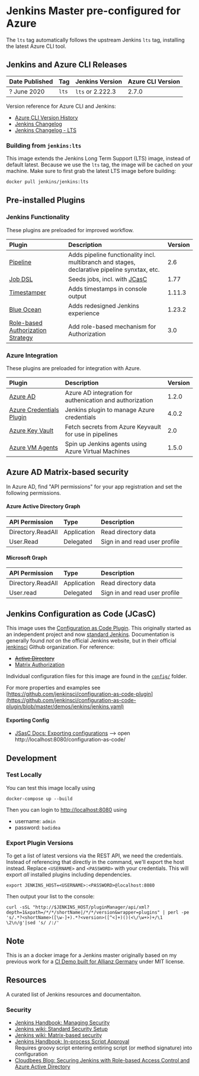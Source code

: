 # Jenkins Master pre-configured for Azure

The `lts` tag automatically follows the upstream Jenkins `lts` tag, installing the latest Azure CLI tool.

## Jenkins and Azure CLI Releases

| Date Published | Tag | Jenkins Version | Azure CLI Version |
|:--|:--|:--|:--|
| ? June 2020 | `lts` | `lts` or 2.222.3 | 2.7.0 |

Version reference for Azure CLI and Jenkins:

- [Azure CLI Version History](https://docs.microsoft.com/en-us/cli/azure/release-notes-azure-cli?view=azure-cli-latest)
- [Jenkins Changelog](https://www.jenkins.io/changelog/)
- [Jenkins Changelog - LTS](https://www.jenkins.io/changelog-stable/)

### Building from `jenkins:lts`

This image extends the Jenkins Long Term Support (LTS) image, instead of default latest. Because we use the `lts` tag, the image will be cached on your machine. Make sure to first grab the latest LTS image before building:

```bash
docker pull jenkins/jenkins:lts
```

## Pre-installed Plugins

### Jenkins Functionality

These plugins are preloaded for improved workflow.

| Plugin | Description | Version |
|:--|:--|:--|
| [Pipeline](https://plugins.jenkins.io/workflow-aggregator) | Adds pipeline functionality incl. multibranch and stages, declarative pipeline synxtax, etc. | 2.6 |
| [Job DSL](https://plugins.jenkins.io/job-dsl) | Seeds jobs, incl. with [JCasC](https://github.com/jenkinsci/job-dsl-plugin/wiki/JCasC) | 1.77 |
| [Timestamper](https://plugins.jenkins.io/timestamper) | Adds timestamps in console output | 1.11.3 |
| [Blue Ocean](https://plugins.jenkins.io/blueocean) |  Adds redesigned Jenkins experience | 1.23.2 |
| [Role-based Authorization Strategy](https://plugins.jenkins.io/role-strategy/) | Add role-based mechanism for Authorization | 3.0 |

### Azure Integration

These plugins are preloaded for integration with Azure.

| Plugin | Description | Version |
|:--|:--|:--|
| [Azure AD](https://plugins.jenkins.io/azure-ad) | Azure AD integration for authenication and authorization | 1.2.0 |
| [Azure Credentials Plugin](https://plugins.jenkins.io/azure-credentials/) | Jenkins plugin to manage Azure credentials | 4.0.2 |
| [Azure Key Vault](https://plugins.jenkins.io/azure-keyvault/) | Fetch secrets from Azure Keyvault for use in pipelines | 2.0 |
| [Azure VM Agents](https://plugins.jenkins.io/azure-vm-agents/) | Spin up Jenkins agents using Azure Virtual Machines | 1.5.0 |


## Azure AD Matrix-based security

In Azure AD, find "API permissions" for your app registration and set the following permissions.

#### Azure Active Directory Graph

| API Permission | Type | Description |
|:--|:--|:--|
| Directory.ReadAll | Application | Read directory data |
| User.Read | Delegated | Sign in and read user profile |

#### Microsoft Graph

| API Permission | Type | Description |
|:--|:--|:--|
| Directory.ReadAll | Application | Read directory data |
| User.read | Delegated | Sign in and read user profile |



## Jenkins Configuration as Code (JCasC)

This image uses the [Configuration as Code Plugin](https://plugins.jenkins.io/configuration-as-code/). This originally started as an independent project and now [standard Jenkins](https://github.com/jenkinsci/jep/tree/master/jep/201). Documentation is generally found _not_ on the official Jenkins website, but in their official [jenkinsci](ttps://github.com/jenkinsci/) Github organization. For reference:

- ~~[Active Directory](https://github.com/jenkinsci/configuration-as-code-plugin/tree/master/demos/active-directory)~~
- [Matrix Authorization](https://github.com/jenkinsci/matrix-auth-plugin/blob/master/src/test/resources/org/jenkinsci/plugins/matrixauth/integrations/casc/configuration-as-code.yml)

Individual configuration files for this image are found in the [`config/`](./config/) folder.

For more properties and examples see
[https://github.com/jenkinsci/configuration-as-code-plugin](https://github.com/jenkinsci/configuration-as-code-plugin/blob/master/demos/jenkins/jenkins.yaml)

#### Exporting Config

- [JSasC Docs: Exporting configurations](https://github.com/jenkinsci/configuration-as-code-plugin/blob/master/docs/features/configExport.md) --> open http://localhost:8080/configuration-as-code/


## Development

### Test Locally

You can test this image locally using

```
docker-compose up --build
```

Then you can login to [http://localhost:8080](http://localhost:8080/) using

- username: `admin`
- password: `badidea`

### Export Plugin Versions

To get a list of latest versions via the REST API, we need the credentials. Instead of referencing that directly in the command, we'll export the host instead. Replace `<USERNAME>` and `<PASSWORD>` with your credentials. This will export *all* installed plugins including dependencies.

```
export JENKINS_HOST=<USERNAME>:<PASSWORD>@localhost:8080
```

Then output your list to the console:

```
curl -sSL "http://$JENKINS_HOST/pluginManager/api/xml?depth=1&xpath=/*/*/shortName|/*/*/version&wrapper=plugins" | perl -pe 's/.*?<shortName>([\w-]+).*?<version>([^<]+)()(<\/\w+>)+/\1 \2\n/g'|sed 's/ /:/'
```

## Note

This is an a docker image for a Jenkins master originally based on my previous work for a [CI Demo built for Allianz Germany](https://github.com/allianz-de/cidemo-jenkins) under MIT license.

## Resources

A curated list of Jenkins resources and documentaiton.

### Security

- [Jenkins Handbook: Managing Security](https://www.jenkins.io/doc/book/managing/security/)
- [Jenkins wiki: Standard Security Setup](https://wiki.jenkins.io/display/JENKINS/Standard+Security+Setup)
- [Jenkins wiki: Matrix-based security](https://wiki.jenkins.io/display/JENKINS/Matrix-based+security)
- [Jenkins Handbook: In-process Script Approval](https://www.jenkins.io/doc/book/managing/script-approval/)  
  Requires groovy script entering entiring script (or method signature) into configuration
- [Cloudbees Blog: Securing Jenkins with Role-based Access Control and Azure Active Directory](https://www.previous.cloudbees.com/blog/securing-jenkins-role-based-access-control-and-azure-active-directory)
